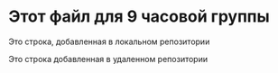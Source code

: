  # Этот файл для 9 часовой группы

Это строка, добавленная в локальном репозитории
 
 Это строка добавленная в удаленном репозитории
 
